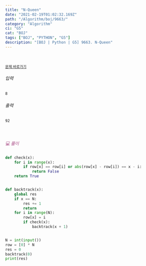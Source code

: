 ```yaml
---
title: "N-Queen"
date: "2021-02-19T01:02:32.169Z"
path: "/Algorithm/boj/9663/"
category: "Algorithm"
ci: "G5"
cat: "BOJ"
tags: ["BOJ", "PYTHON", "G5"]
description: "[BOJ | Python | G5] 9663. N-Queen"
---
```


<br />

<a href="https://www.acmicpc.net/problem/9663"><small>문제 바로가기</small></a>

###### 입력

```sh
8
```

###### 출력

```sh
92
```

<br />

##### <h5 style="color:#C587AE;">💻 풀이</h5>

```python
def check(x):
    for i in range(x):
        if row[x] == row[i] or abs(row[x] - row[i]) == x - i:
            return False
    return True


def backtrack(x):
    global res
    if x == N:
        res += 1
        return
    for i in range(N):
        row[x] = i
        if check(x):
            backtrack(x + 1)


N = int(input())
row = [0] * N
res = 0
backtrack(0)
print(res)
```

